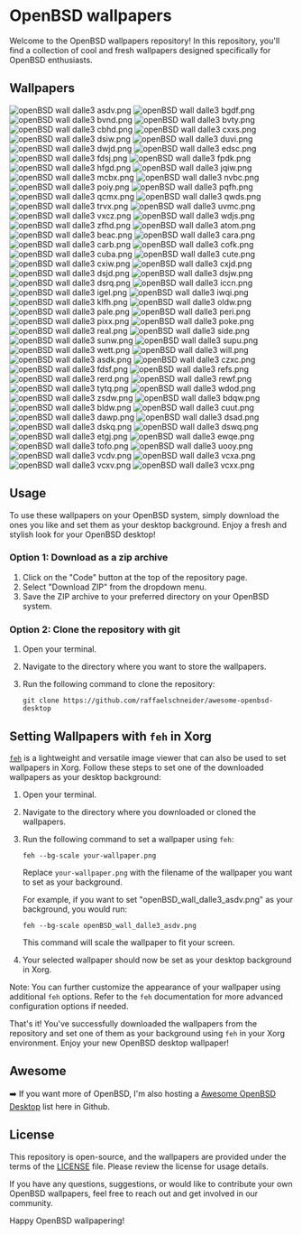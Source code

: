 # OpenBSD wallpapers

Welcome to the OpenBSD wallpapers repository! In this repository, you'll find a collection of cool and fresh wallpapers designed specifically for OpenBSD enthusiasts.

## Wallpapers

![openBSD wall dalle3 asdv.png](dall-e3/openBSD_wall_dalle3_asdv.png)
![openBSD wall dalle3 bgdf.png](dall-e3/openBSD_wall_dalle3_bgdf.png)
![openBSD wall dalle3 bvnd.png](dall-e3/openBSD_wall_dalle3_bvnd.png)
![openBSD wall dalle3 bvty.png](dall-e3/openBSD_wall_dalle3_bvty.png)
![openBSD wall dalle3 cbhd.png](dall-e3/openBSD_wall_dalle3_cbhd.png)
![openBSD wall dalle3 cxxs.png](dall-e3/openBSD_wall_dalle3_cxxs.png)
![openBSD wall dalle3 dsiw.png](dall-e3/openBSD_wall_dalle3_dsiw.png)
![openBSD wall dalle3 duvi.png](dall-e3/openBSD_wall_dalle3_duvi.png)
![openBSD wall dalle3 dwjd.png](dall-e3/openBSD_wall_dalle3_dwjd.png)
![openBSD wall dalle3 edsc.png](dall-e3/openBSD_wall_dalle3_edsc.png)
![openBSD wall dalle3 fdsj.png](dall-e3/openBSD_wall_dalle3_fdsj.png)
![openBSD wall dalle3 fpdk.png](dall-e3/openBSD_wall_dalle3_fpdk.png)
![openBSD wall dalle3 hfgd.png](dall-e3/openBSD_wall_dalle3_hfgd.png)
![openBSD wall dalle3 jqiw.png](dall-e3/openBSD_wall_dalle3_jqiw.png)
![openBSD wall dalle3 mcbx.png](dall-e3/openBSD_wall_dalle3_mcbx.png)
![openBSD wall dalle3 nvbc.png](dall-e3/openBSD_wall_dalle3_nvbc.png)
![openBSD wall dalle3 poiy.png](dall-e3/openBSD_wall_dalle3_poiy.png)
![openBSD wall dalle3 pqfh.png](dall-e3/openBSD_wall_dalle3_pqfh.png)
![openBSD wall dalle3 qcmx.png](dall-e3/openBSD_wall_dalle3_qcmx.png)
![openBSD wall dalle3 qwds.png](dall-e3/openBSD_wall_dalle3_qwds.png)
![openBSD wall dalle3 trvx.png](dall-e3/openBSD_wall_dalle3_trvx.png)
![openBSD wall dalle3 uvmc.png](dall-e3/openBSD_wall_dalle3_uvmc.png)
![openBSD wall dalle3 vxcz.png](dall-e3/openBSD_wall_dalle3_vxcz.png)
![openBSD wall dalle3 wdjs.png](dall-e3/openBSD_wall_dalle3_wdjs.png)
![openBSD wall dalle3 zfhd.png](dall-e3/openBSD_wall_dalle3_zfhd.png)
![openBSD wall dalle3 atom.png](dall-e3/openBSD_wall_dalle3_atom.png)
![openBSD wall dalle3 beac.png](dall-e3/openBSD_wall_dalle3_beac.png)
![openBSD wall dalle3 cara.png](dall-e3/openBSD_wall_dalle3_cara.png)
![openBSD wall dalle3 carb.png](dall-e3/openBSD_wall_dalle3_carb.png)
![openBSD wall dalle3 cofk.png](dall-e3/openBSD_wall_dalle3_cofk.png)
![openBSD wall dalle3 cuba.png](dall-e3/openBSD_wall_dalle3_cuba.png)
![openBSD wall dalle3 cute.png](dall-e3/openBSD_wall_dalle3_cute.png)
![openBSD wall dalle3 cxiw.png](dall-e3/openBSD_wall_dalle3_cxiw.png)
![openBSD wall dalle3 cxjd.png](dall-e3/openBSD_wall_dalle3_cxjd.png)
![openBSD wall dalle3 dsjd.png](dall-e3/openBSD_wall_dalle3_dsjd.png)
![openBSD wall dalle3 dsjw.png](dall-e3/openBSD_wall_dalle3_dsjw.png)
![openBSD wall dalle3 dsrq.png](dall-e3/openBSD_wall_dalle3_dsrq.png)
![openBSD wall dalle3 iccn.png](dall-e3/openBSD_wall_dalle3_iccn.png)
![openBSD wall dalle3 igel.png](dall-e3/openBSD_wall_dalle3_igel.png)
![openBSD wall dalle3 iwqi.png](dall-e3/openBSD_wall_dalle3_iwqi.png)
![openBSD wall dalle3 klfh.png](dall-e3/openBSD_wall_dalle3_klfh.png)
![openBSD wall dalle3 oldw.png](dall-e3/openBSD_wall_dalle3_oldw.png)
![openBSD wall dalle3 pale.png](dall-e3/openBSD_wall_dalle3_pale.png)
![openBSD wall dalle3 peri.png](dall-e3/openBSD_wall_dalle3_peri.png)
![openBSD wall dalle3 pixx.png](dall-e3/openBSD_wall_dalle3_pixx.png)
![openBSD wall dalle3 poke.png](dall-e3/openBSD_wall_dalle3_poke.png)
![openBSD wall dalle3 real.png](dall-e3/openBSD_wall_dalle3_real.png)
![openBSD wall dalle3 side.png](dall-e3/openBSD_wall_dalle3_side.png)
![openBSD wall dalle3 sunw.png](dall-e3/openBSD_wall_dalle3_sunw.png)
![openBSD wall dalle3 supu.png](dall-e3/openBSD_wall_dalle3_supu.png)
![openBSD wall dalle3 wett.png](dall-e3/openBSD_wall_dalle3_wett.png)
![openBSD wall dalle3 will.png](dall-e3/openBSD_wall_dalle3_will.png)
![openBSD wall dalle3 asdk.png](dall-e3/openBSD_wall_dalle3_asdk.png)
![openBSD wall dalle3 czxc.png](dall-e3/openBSD_wall_dalle3_czxc.png)
![openBSD wall dalle3 fdsf.png](dall-e3/openBSD_wall_dalle3_fdsf.png)
![openBSD wall dalle3 refs.png](dall-e3/openBSD_wall_dalle3_refs.png)
![openBSD wall dalle3 rerd.png](dall-e3/openBSD_wall_dalle3_rerd.png)
![openBSD wall dalle3 rewf.png](dall-e3/openBSD_wall_dalle3_rewf.png)
![openBSD wall dalle3 tytq.png](dall-e3/openBSD_wall_dalle3_tytq.png)
![openBSD wall dalle3 wdod.png](dall-e3/openBSD_wall_dalle3_wdod.png)
![openBSD wall dalle3 zsdw.png](dall-e3/openBSD_wall_dalle3_zsdw.png)
![openBSD wall dalle3 bdqw.png](dall-e3/openBSD_wall_dalle3_bdqw.png)
![openBSD wall dalle3 bldw.png](dall-e3/openBSD_wall_dalle3_bldw.png)
![openBSD wall dalle3 cuut.png](dall-e3/openBSD_wall_dalle3_cuut.png)
![openBSD wall dalle3 dawp.png](dall-e3/openBSD_wall_dalle3_dawp.png)
![openBSD wall dalle3 dsad.png](dall-e3/openBSD_wall_dalle3_dsad.png)
![openBSD wall dalle3 dskq.png](dall-e3/openBSD_wall_dalle3_dskq.png)
![openBSD wall dalle3 dswq.png](dall-e3/openBSD_wall_dalle3_dswq.png)
![openBSD wall dalle3 etgj.png](dall-e3/openBSD_wall_dalle3_etgj.png)
![openBSD wall dalle3 ewqe.png](dall-e3/openBSD_wall_dalle3_ewqe.png)
![openBSD wall dalle3 tofo.png](dall-e3/openBSD_wall_dalle3_tofo.png)
![openBSD wall dalle3 uooy.png](dall-e3/openBSD_wall_dalle3_uooy.png)
![openBSD wall dalle3 vcdv.png](dall-e3/openBSD_wall_dalle3_vcdv.png)
![openBSD wall dalle3 vcxa.png](dall-e3/openBSD_wall_dalle3_vcxa.png)
![openBSD wall dalle3 vcxv.png](dall-e3/openBSD_wall_dalle3_vcxv.png)
![openBSD wall dalle3 vcxx.png](dall-e3/openBSD_wall_dalle3_vcxx.png)

## Usage

To use these wallpapers on your OpenBSD system, simply download the ones you like and set them as your desktop background. Enjoy a fresh and stylish look for your OpenBSD desktop!

### Option 1: Download as a zip archive

1. Click on the "Code" button at the top of the repository page.
2. Select "Download ZIP" from the dropdown menu.
3. Save the ZIP archive to your preferred directory on your OpenBSD system.

### Option 2: Clone the repository with git

1. Open your terminal.
2. Navigate to the directory where you want to store the wallpapers.
3. Run the following command to clone the repository:

   ```shell
   git clone https://github.com/raffaelschneider/awesome-openbsd-desktop
   ```

## Setting Wallpapers with `feh` in Xorg

[`feh`](https://feh.finalrewind.org/) is a lightweight and versatile image viewer that can also be used to set wallpapers in Xorg. Follow these steps to set one of the downloaded wallpapers as your desktop background:

1. Open your terminal.

2. Navigate to the directory where you downloaded or cloned the wallpapers.

3. Run the following command to set a wallpaper using `feh`:

   ```shell
   feh --bg-scale your-wallpaper.png
   ```

   Replace `your-wallpaper.png` with the filename of the wallpaper you want to set as your background.

   For example, if you want to set "openBSD_wall_dalle3_asdv.png" as your background, you would run:

   ```shell
   feh --bg-scale openBSD_wall_dalle3_asdv.png
   ```

   This command will scale the wallpaper to fit your screen.

4. Your selected wallpaper should now be set as your desktop background in Xorg.

Note: You can further customize the appearance of your wallpaper using additional `feh` options. Refer to the `feh` documentation for more advanced configuration options if needed.

That's it! You've successfully downloaded the wallpapers from the repository and set one of them as your background using `feh` in your Xorg environment. Enjoy your new OpenBSD desktop wallpaper!

## Awesome

➡️ If you want more of OpenBSD, I'm also hosting a [Awesome OpenBSD Desktop](https://github.com/raffaelschneider/awesome-openbsd-desktop) list here in Github.

## License

This repository is open-source, and the wallpapers are provided under the terms of the [LICENSE](LICENSE) file. Please review the license for usage details.

If you have any questions, suggestions, or would like to contribute your own OpenBSD wallpapers, feel free to reach out and get involved in our community.

Happy OpenBSD wallpapering!

